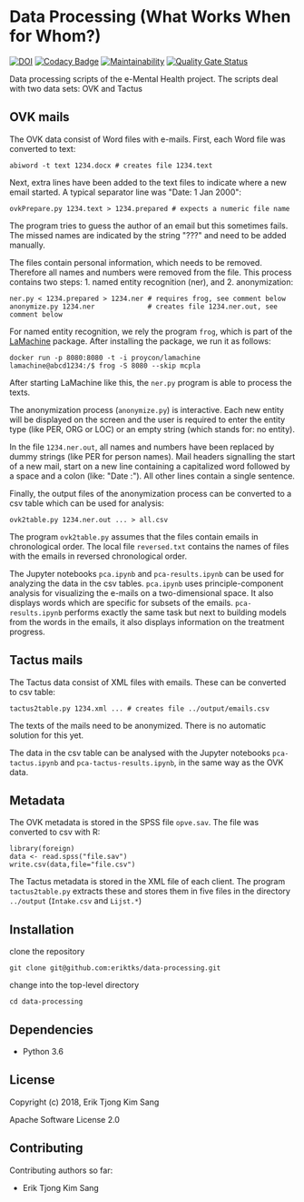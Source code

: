 Data Processing (What Works When for Whom?)
===========================================

[![DOI](https://zenodo.org/badge/129427565.svg)](https://zenodo.org/badge/latestdoi/129427565)
[![Codacy Badge](https://api.codacy.com/project/badge/Grade/c8919c12df0e4c548e7bcff3d55818ae)](https://www.codacy.com/manual/eriktks/data-processing_2?utm_source=github.com&amp;utm_medium=referral&amp;utm_content=e-mental-health/data-processing&amp;utm_campaign=Badge_Grade)
[![Maintainability](https://api.codeclimate.com/v1/badges/fbc09669dbc8c0449e0e/maintainability)](https://codeclimate.com/github/e-mental-health/data-processing/maintainability)
[![Quality Gate Status](https://sonarcloud.io/api/project_badges/measure?project=e-mental-health_data-processing&metric=alert_status)](https://sonarcloud.io/dashboard?id=e-mental-health_data-processing)

Data processing scripts of the e-Mental Health project. The scripts deal with two data sets: OVK and Tactus

OVK mails
---------

The OVK data consist of Word files with e-mails. First, each Word file was converted to text:
```
abiword -t text 1234.docx # creates file 1234.text
```

Next, extra lines have been added to the text files to indicate where a new email started. A typical separator line was "Date: 1 Jan 2000":
```
ovkPrepare.py 1234.text > 1234.prepared # expects a numeric file name
```
The program tries to guess the author of an email but this sometimes fails. The missed names are indicated by the string "???" and need to be added manually.

The files contain personal information, which needs to be removed. Therefore all names and numbers were removed from the file. This process contains two steps: 1. named entity recognition (ner), and 2. anonymization:
```
ner.py < 1234.prepared > 1234.ner # requires frog, see comment below
anonymize.py 1234.ner             # creates file 1234.ner.out, see comment below
```

For named entity recognition, we rely the program `frog`, which is part of the [LaMachine](https://github.com/proycon/lamachine) package. After installing the package, we run it as follows:
```
docker run -p 8080:8080 -t -i proycon/lamachine
lamachine@abcd1234:/$ frog -S 8080 --skip mcpla
```
After starting LaMachine like this, the `ner.py` program is able to process the texts.

The anonymization process (`anonymize.py`) is interactive. Each new entity will be displayed on the screen and the user is required to enter the entity type (like PER, ORG or LOC) or an empty string (which stands for: no entity).

In the file `1234.ner.out`, all names and numbers have been replaced by dummy strings (like PER for person names). Mail headers signalling the start of a new mail, start on a new line containing a capitalized word followed by a space and a colon (like: "Date :"). All other lines contain a single sentence.

Finally, the output files of the anonymization process can be converted to a csv table which can be used for analysis:
```
ovk2table.py 1234.ner.out ... > all.csv
```
The program `ovk2table.py` assumes that the files contain emails in chronological order. The local file `reversed.txt` contains the names of files with the emails in reversed chronological order.

The Jupyter notebooks `pca.ipynb` and `pca-results.ipynb` can be used for analyzing the data in the csv tables. `pca.ipynb` uses principle-component analysis for visualizing the e-mails on a two-dimensional space. It also displays words which are specific for subsets of the emails. `pca-results.ipynb` performs exactly the same task but next to building models from the words in the emails, it also displays information on the treatment progress.

Tactus mails
------------

The Tactus data consist of XML files with emails. These can be converted to csv table:
```
tactus2table.py 1234.xml ... # creates file ../output/emails.csv
```

The texts of the mails need to be anonymized. There is no automatic solution for this yet.

The data in the csv table can be analysed with the Jupyter notebooks `pca-tactus.ipynb` and `pca-tactus-results.ipynb`, in the same way as the OVK data.

Metadata
--------

The OVK metadata is stored in the SPSS file `opve.sav`. The file was converted to csv with R:
```
library(foreign)
data <- read.spss("file.sav")
write.csv(data,file="file.csv")
```
The Tactus metadata is stored in the XML file of each client. The program `tactus2table.py` extracts these and stores them in five files in the directory `../output` (`Intake.csv` and `Lijst.*`)


Installation
------------
clone the repository  
```
git clone git@github.com:eriktks/data-processing.git
```
change into the top-level directory  
```
cd data-processing
```

Dependencies
------------
 * Python 3.6

License
-------
Copyright (c) 2018, Erik Tjong Kim Sang

Apache Software License 2.0

Contributing
------------
Contributing authors so far:
* Erik Tjong Kim Sang
